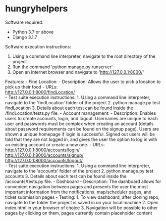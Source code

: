 # hungryhelpers

Software required:
- Python 3.7 or above
- Django 3.1.7

Software execution instructions:
1. Using a command line interpreter, navigate to the root directory of the project
2. Run the command 'python manage.py runserver'
3. Open an internet browser and navigate to 'http://127.0.0.1:8000/'

Features:
	- Find Location:
		- Description:
			Allows the user to pick a location to pick up their food
		- URLs: <br />
			http://127.0.0.1:8000/findLocation/ <br />
		- Test suite execution instructions:
			1. Using a command line interpreter, navigate to the 'findLocation' folder of the project
			2. python manage.py test findLocation
			3. Details about each test can be found inside the /findLocation/tests.py file.
	- Account management: 
        - Description:
			Enables users to create accounts, login, and logout. Usernames are unique to each user and passwords must be complex when creating an account (details about password requirements can be found on the signup page). Users are shown a unique homepage if login is successful. Signed out users will be told that they are not logged in, and gives the user the option to log in with an existing account or create a new one.
		- URLs: <br />
			http://127.0.0.1:8000/accounts/login/ <br />
			http://127.0.0.1:8000/accounts/signup/ <br />
			http://127.0.0.1:8000/accounts/logout/ <br />
		- Test suite execution instructions:
			1. Using a command line interpreter, navigate to the 'accounts' folder of the project
			2. python manage.py test accounts
			3. Details about each test can be found inside the /accounts/tests.py file.
	- Dashboard
		- Description:
			The dashboard allows for convenient navigation between pages and presents the user the most important information from the notifications, map/scheduler pages, and ticket submission pages
		- Testing:
			1. To view dashboard, after cloning repo, navigate to the folder the project is saved in on your local machine
			2. Open index.html in your browser of choice
			3. Navigation will be possible to other pages by clicking on them, pages currently contain placeholder content
